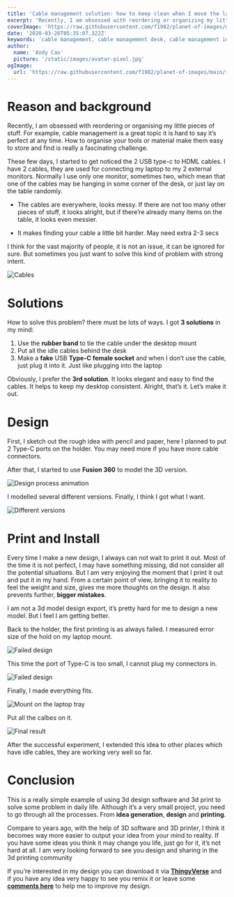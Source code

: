 ```yaml
---
title: 'Cable management solution: how to keep clean when I move the laptop outside the desk'
excerpt: 'Recently, I am obsessed with reordering or organizing my little pieces of stuff. For example, cable management is a great topic it is hard to say it’s perfect at any time. How to organize your tools or material make them easy to store and find is really a fascinating challenge.'
coverImage: 'https://raw.githubusercontent.com/f1982/planet-of-images/main/img/usbc-holder-cover-image.jpg'
date: '2020-03-26T05:35:07.322Z'
keywords: 'cable management, cable management desk, cable management ideas, cable management tray, wfh setups, developer desk, cable management tips, developer desk setup, dev desk setup'
author:
  name: 'Andy Cao'
  picture: '/static/images/avatar-pixel.jpg'
ogImage:
  url: 'https://raw.githubusercontent.com/f1982/planet-of-images/main/img/usbc-holder-cover-image.jpg'
---
```

# Reason and background

Recently, I am obsessed with reordering or organising my little pieces of stuff. For example, cable management is a great topic it is hard to say it’s perfect at any time. How to organise your tools or material make them easy to store and find is really a fascinating challenge.

These few days, I started to get noticed the 2 USB type-c to HDML cables. I have 2 cables, they are used for connecting my laptop to my 2 external monitors. Normally I use only one monitor, sometimes two, which mean that one of the cables may be hanging in some corner of the desk, or just lay on the table randomly.

* The cables are everywhere, looks messy. If there are not too many other pieces of stuff, it looks alright, but if there’re already many items on the table, it looks even messier.

* It makes finding your cable a little bit harder. May need extra 2-3 secs

I think for the vast majority of people, it is not an issue, it can be ignored for sure. But sometimes you just want to solve this kind of problem with strong intent.

![Cables](https://raw.githubusercontent.com/f1982/planet-of-images/main/img/usbc-holder-cables-on-the-table.jpeg)

# Solutions

How to solve this problem? there must be lots of ways. I got __3 solutions__ in my mind:

1. Use the __rubber band__ to tie the cable under the desktop mount
2. Put all the idle cables behind the desk
3. Make a __fake__ USB __Type-C female socket__ and when I don’t use the cable, just plug it into it. Just like plugging into the laptop

Obviously, I prefer the __3rd solution__. It looks elegant and easy to find the cables. It helps to keep my desktop consistent. Alright, that’s it. Let’s make it out.

# Design

First, I sketch out the rough idea with pencil and paper, here I planned to put 2 Type-C ports on the holder. You may need more if you have more cable connectors.

After that, I started to use __Fusion 360__ to model the 3D version. 

![Design process animation](https://raw.githubusercontent.com/f1982/planet-of-images/main/img/usbc-holder-design-process.mov.gif)

I modelled several different versions. Finally, I think I got what I want.

![Different versions](https://raw.githubusercontent.com/f1982/planet-of-images/main/img/usbc-holder-different-models.png)

# Print and Install

Every time I make a new design, I always can not wait to print it out. Most of the time it is not perfect, I may have something missing, did not consider all the potential situations. But I am very enjoying the moment that I print it out and put it in my hand. From a certain point of view, bringing it to reality to feel the weight and size, gives me more thoughts on the design. It also prevents further, __bigger mistakes__.

I am not a 3d model design export, it’s pretty hard for me to design a new model. But I feel I am getting better.

Back to the holder, the first printing is as always failed. I measured error size of the hold on my laptop mount.  

![Failed design](https://raw.githubusercontent.com/f1982/planet-of-images/main/img/usbc-holder-printed-failed.jpeg)

This time the port of Type-C is too small, I cannot plug my connectors in.

![Failed design](https://raw.githubusercontent.com/f1982/planet-of-images/main/img/usbc-holder-printed-failed-2.jpeg)

Finally, I made everything fits.

![Mount on the laptop tray](https://raw.githubusercontent.com/f1982/planet-of-images/main/img/usbc-holder-mount-on.jpeg)

Put all the calbes on it.

![Final result](https://raw.githubusercontent.com/f1982/planet-of-images/main/img/usbc-holder-final-one-with-cables.jpeg)

After the successful experiment, I extended this idea to other places which have idle cables, they are working very well so far.

# Conclusion

This is a really simple example of using 3d design software and 3d print to solve some problem in daily life. Although it’s a very small project, you need to go through all the processes. From __idea generation__, __design__ and __printing__.

Compare to years ago, with the help of 3D software and 3D printer, I think it becomes way more easier to output your idea from your mind to reality. If you have some ideas you think it may change you life, just go for it, it’s not hard at all. I am very looking forward to see you design and sharing in the 3d printing community

If you’re interested in my design you can download it via [__ThingyVerse__](https://www.thingiverse.com/thing:5346194) and if you have any idea very happy to see you remix it or leave some [__comments here__](https://www.thingiverse.com/thing:5346194/comments) to help me to improve my design.

